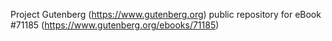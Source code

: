 Project Gutenberg (https://www.gutenberg.org) public repository for
eBook #71185 (https://www.gutenberg.org/ebooks/71185)
